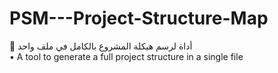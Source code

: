 # PSM---Project-Structure-Map
📂 أداة لرسم هيكلة المشروع بالكامل في ملف واحد  
• A tool to generate a full project structure in a single file
